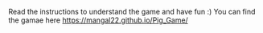 Read the instructions to understand the game and have fun :)
You can find the gamae here https://mangal22.github.io/Pig_Game/
